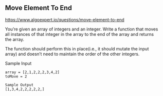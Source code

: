 ## Move Element To End

https://www.algoexpert.io/questions/move-element-to-end

You’re given an array of integers and an integer. Write a function that moves all instances of that integer in the array to the end of the array and returns the array.

The function should perform this in place(i.e., it should mutate the input array) and doesn’t need to maintain the order of the other integers.

Sample Input

```
array = [2,1,2,2,2,3,4,2]
toMove = 2

Sample Output
[1,3,4,2,2,2,2,2,]

```
